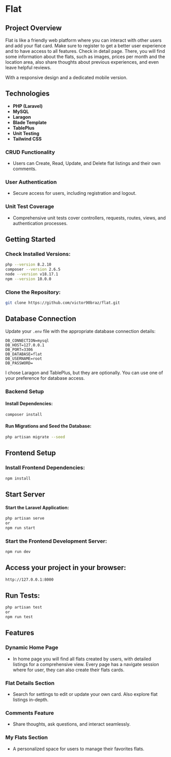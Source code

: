 # Flat

## Project Overview

Flat is like a friendly web platform where you can interact with other users and add your flat card.
Make sure to register to get a better user experience and to have access to all features.
Check in detail page. There, you will find some information about the flats, such as images, prices per month and the location area, also share thoughts about previous experiences, and even leave helpful reviews.

With a responsive design and a dedicated mobile version.

## Technologies

-   **PHP (Laravel)**
-   **MySQL**
-   **Laragon**
-   **Blade Template**
-   **TablePlus**
-   **Unit Testing**
-   **Tailwind CSS**

### CRUD Functionality

-   Users can Create, Read, Update, and Delete flat listings and their own comments.

### User Authentication

-   Secure access for users, including registration and logout.

### Unit Test Coverage

-   Comprehensive unit tests cover controllers, requests, routes, views, and authentication processes.

## Getting Started

### Check Installed Versions:

```bash
php --version 8.2.10
composer --version 2.6.5
node --version v18.17.1
npm --version 10.0.0
```

### Clone the Repository:

```bash
git clone https://github.com/victor90braz/flat.git
```

## Database Connection

Update your `.env` file with the appropriate database connection details:

```env
DB_CONNECTION=mysql
DB_HOST=127.0.0.1
DB_PORT=3306
DB_DATABASE=flat
DB_USERNAME=root
DB_PASSWORD=
```

I chose Laragon and TablePlus, but they are optionally. You can use one of your preference for database access.

### Backend Setup

#### Install Dependencies:

```bash
composer install
```

#### Run Migrations and Seed the Database:

```bash
php artisan migrate --seed
```

## Frontend Setup

### Install Frontend Dependencies:

```bash
npm install
```

## Start Server

#### Start the Laravel Application:

```bash
php artisan serve
or
npm run start
```

### Start the Frontend Development Server:

```bash
npm run dev
```

## Access your project in your browser:

```bash
http://127.0.0.1:8000
```

## Run Tests:

```bash
php artisan test
or
npm run test
```

## Features

### Dynamic Home Page

-   In home page you will find all flats created by users, with detailed listings for a comprehensive view.
    Every page has a navigate session where for user, they can also create their flats cards.

### Flat Details Section

-   Search for settings to edit or update your own card. Also explore flat listings in-depth.

### Comments Feature

-   Share thoughts, ask questions, and interact seamlessly.

### My Flats Section

-   A personalized space for users to manage their favorites flats.
